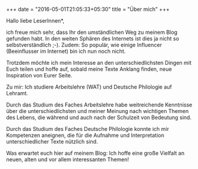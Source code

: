 +++
date = "2016-05-01T21:05:33+05:30"
title = "Über mich"
+++

Hallo liebe LeserInnen*,

ich freue mich sehr, dass Ihr den umständlichen Weg zu meinem Blog gefunden habt. 
In den weiten Sphären des Internets ist dies ja nicht so selbstverständlich ;-).
Zudem: So populär, wie einige Influencer (Beeinflusser im Internet) bin ich nun noch nicht.

Trotzdem möchte ich mein Interesse an den unterschiedlichsten Dingen mit Euch teilen und hoffe auf, sobald meine Texte Anklang finden, neue Inspiration von Eurer Seite.

Zu mir: Ich studiere Arbeitslehre (WAT) und Deutsche Philologie auf Lehramt. 

Durch das Studium des Faches Arbeitslehre habe weitreichende Kenntnisse über die unterschiedlichsten und meiner Meinung nach wichtigen Themen des Lebens, die während und auch nach der Schulzeit von Bedeutung sind. 

Durch das Studium des Faches Deutsche Philologie konnte ich mir Kompetenzen aneignen, die für die Aufnahme und Interpretation unterschiedlicher Texte nützlich sind. 


Was erwartet euch hier auf meinem Blog:
Ich hoffe eine große Vielfalt an neuen, alten und vor allem interessanten Themen!

